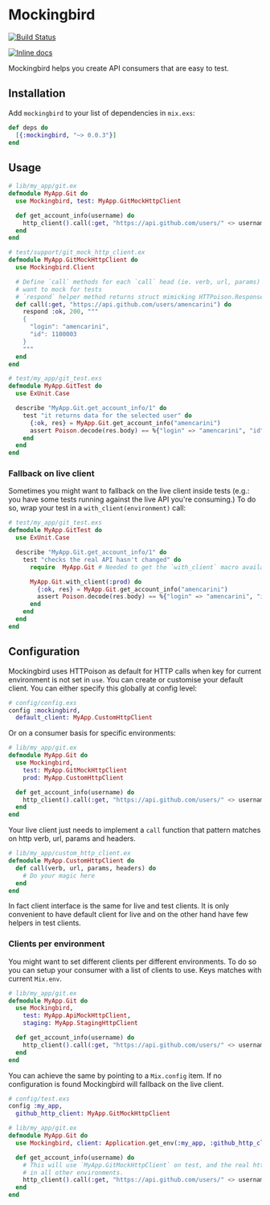 # Mockingbird

[![Build Status](https://travis-ci.org/Driftrock/mockingbird.svg?branch=master)](https://travis-ci.org/Driftrock/mockingbird)

[![Inline docs](http://inch-ci.org/github/Driftrock/mockingbird.svg)](http://inch-ci.org/github/Driftrock/mockingbird)

Mockingbird helps you create API consumers that are easy to test.

## Installation

Add `mockingbird` to your list of dependencies in `mix.exs`:

```elixir
def deps do
  [{:mockingbird, "~> 0.0.3"}]
end
```

## Usage

```elixir
# lib/my_app/git.ex
defmodule MyApp.Git do
  use Mockingbird, test: MyApp.GitMockHttpClient

  def get_account_info(username) do
    http_client().call(:get, "https://api.github.com/users/" <> username)
  end
end

# test/support/git_mock_http_client.ex
defmodule MyApp.GitMockHttpClient do
  use Mockingbird.Client

  # Define `call` methods for each `call` head (ie. verb, url, params) you
  # want to mock for tests
  # `respond` helper method returns struct mimicking HTTPoison.Response
  def call(:get, "https://api.github.com/users/amencarini") do
    respond :ok, 200, """
    {
      "login": "amencarini",
      "id": 1100003
    }
    """
  end
end

# test/my_app/git_test.exs
defmodule MyApp.GitTest do
  use ExUnit.Case

  describe "MyApp.Git.get_account_info/1" do
    test "it returns data for the selected user" do
      {:ok, res} = MyApp.Git.get_account_info("amencarini")
      assert Poison.decode(res.body) == %{"login" => "amencarini", "id" => 1100003}
    end
  end
end
```

### Fallback on live client

Sometimes you might want to fallback on the live client inside tests (e.g.: you have some
tests running against the live API you're consuming.) To do so, wrap your test
in a `with_client(environment)` call:

```elixir
# test/my_app/git_test.exs
defmodule MyApp.GitTest do
  use ExUnit.Case

  describe "MyApp.Git.get_account_info/1" do
    test "checks the real API hasn't changed" do
      require  MyApp.Git # Needed to get the `with_client` macro available

      MyApp.Git.with_client(:prod) do
        {:ok, res} = MyApp.Git.get_account_info("amencarini")
        assert Poison.decode(res.body) == %{"login" => "amencarini", "id" => 1100003}
      end
    end
  end
end
```

## Configuration

Mockingbird uses HTTPoison as default for HTTP calls when key for current
environment is not set in `use`. You can create or customise your default client. You can either specify this globally at config level:

```elixir
# config/config.exs
config :mockingbird,
  default_client: MyApp.CustomHttpClient
```

Or on a consumer basis for specific environments:

```elixir
# lib/my_app/git.ex
defmodule MyApp.Git do
  use Mockingbird,
    test: MyApp.GitMockHttpClient
    prod: MyApp.CustomHttpClient

  def get_account_info(username) do
    http_client().call(:get, "https://api.github.com/users/" <> username)
  end
end
```

Your live client just needs to implement a `call` function that pattern matches
on http verb, url, params and headers.

```elixir
# lib/my_app/custom_http_client.ex
defmodule MyApp.CustomHttpClient do
  def call(verb, url, params, headers) do
    # Do your magic here
  end
end
```

In fact client interface is the same for live and test clients. It is only
convenient to have default client for live and on the other hand have few helpers
in test clients.

### Clients per environment

You might want to set different clients per different environments. To do so you
can setup your consumer with a list of clients to use. Keys matches with current
`Mix.env`.

```elixir
# lib/my_app/git.ex
defmodule MyApp.Git do
  use Mockingbird,
    test: MyApp.ApiMockHttpClient,
    staging: MyApp.StagingHttpClient

  def get_account_info(username) do
    http_client().call(:get, "https://api.github.com/users/" <> username)
  end
end
```

You can achieve the same by pointing to a `Mix.config` item. If no configuration
is found Mockingbird will fallback on the live client.

```elixir
# config/test.exs
config :my_app,
  github_http_client: MyApp.GitMockHttpClient

# lib/my_app/git.ex
defmodule MyApp.Git do
  use Mockingbird, client: Application.get_env(:my_app, :github_http_client)

  def get_account_info(username) do
    # This will use `MyApp.GitMockHttpClient` on test, and the real http client
    # in all other environments.
    http_client().call(:get, "https://api.github.com/users/" <> username)
  end
end
```
